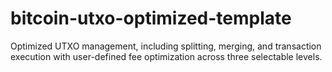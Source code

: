 # bitcoin-utxo-optimized-template
Optimized UTXO management, including splitting, merging, and transaction execution with user-defined fee optimization across three selectable levels.

